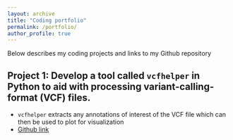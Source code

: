```yaml
---
layout: archive
title: "Coding portfolio"
permalink: /portfolio/
author_profile: true
---
```


Below describes my coding projects and links to my Github repository

## Project 1: Develop a tool called `vcfhelper` in Python to aid with processing variant-calling-format (VCF) files. 
* `vcfhelper` extracts any annotations of interest of the VCF file which can then be used to plot for visualization
* [Github link](https://github.com/tanyaphung/vcfhelper)

